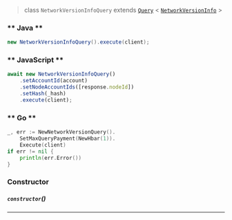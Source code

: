> class `NetworkVersionInfoQuery`
> extends [`Query`](reference/core/Query.md) <
> [`NetworkVersionInfo`](reference/network/NetworkVersionInfo.md) >

<!-- tabs:start -->

### ** Java **

```java
new NetworkVersionInfoQuery().execute(client);
```

### ** JavaScript **

```javascript
await new NetworkVersionInfoQuery()
    .setAccountId(account)
    .setNodeAccountIds([response.nodeId])
    .setHash(_hash)
    .execute(client);
```

### ** Go **

```go
_, err := NewNetworkVersionQuery().
    SetMaxQueryPayment(NewHbar(1)).
    Execute(client)
if err != nil {
    println(err.Error())
}
```

<!-- tabs:end -->

### Constructor

##### `constructor`()

---
